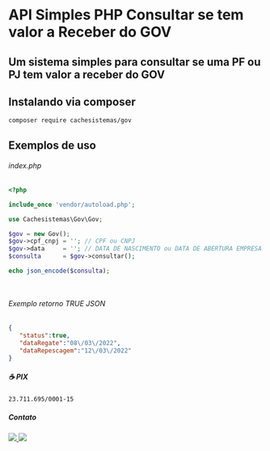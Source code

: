 # API Simples PHP Consultar se tem valor a Receber do GOV 

## Um sistema simples para consultar se uma PF ou PJ tem valor a receber do GOV 

## Instalando via composer 
```
composer require cachesistemas/gov

```


## Exemplos de uso 


###### index.php
```php
<?php 

include_once 'vendor/autoload.php';

use Cachesistemas\Gov\Gov;

$gov = new Gov();
$gov->cpf_cnpj = ''; // CPF ou CNPJ 
$gov->data     = ''; // DATA DE NASCIMENTO ou DATA DE ABERTURA EMPRESA YYYY-MM-DD 
$consulta      = $gov->consultar();

echo json_encode($consulta);

 

```

###### Exemplo retorno TRUE   JSON 
```json
{
   "status":true,
   "dataRegate":"08\/03\/2022",
   "dataRepescagem":"12\/03\/2022"
}

```


##### ☕ PIX
``` 
23.711.695/0001-15 

```
##### Contato

<a href="https://wa.me/5566996852025"> 
<img src="https://img.shields.io/badge/WhatsApp-25D366?style=for-the-badge&logo=whatsapp&logoColor=white" /> 
</a>
<a href="https://www.instagram.com/raphaelvserafim"> 
<img src="https://img.shields.io/badge/Instagram-E4405F?style=for-the-badge&logo=instagram&logoColor=white" /> 
</a>


